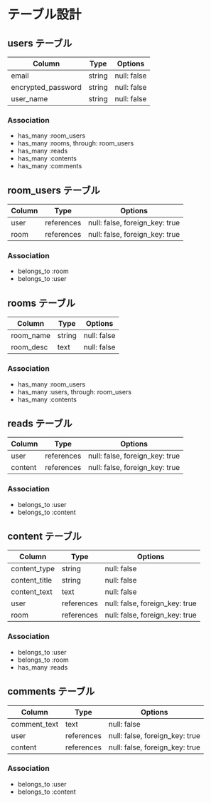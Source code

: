 # テーブル設計

## users テーブル

| Column             | Type   | Options     |
| ------------------ | ------ | ----------- |
| email              | string | null: false |
| encrypted_password | string | null: false |
| user_name          | string | null: false |

### Association

- has_many :room_users
- has_many :rooms, through: room_users
- has_many :reads
- has_many :contents
- has_many :comments


## room_users テーブル

| Column | Type       | Options                        |
| ------ | ---------- | ------------------------------ |
| user   | references | null: false, foreign_key: true |
| room   | references | null: false, foreign_key: true |

### Association

- belongs_to :room
- belongs_to :user


## rooms テーブル

| Column    | Type   | Options     |
| --------- | ------ | ----------- |
| room_name | string | null: false |
| room_desc | text   | null: false |

### Association

- has_many :room_users
- has_many :users, through: room_users
- has_many :contents


## reads テーブル

| Column  | Type       | Options                        |
| ------- | ---------- | ------------------------------ |
| user    | references | null: false, foreign_key: true |
| content | references | null: false, foreign_key: true |

### Association

- belongs_to :user
- belongs_to :content


## content テーブル

| Column        | Type       | Options                        |
| ------------- | ---------- | ------------------------------ |
| content_type  | string     | null: false                    |
| content_title | string     | null: false                    |
| content_text  | text       | null: false                    |
| user          | references | null: false, foreign_key: true |
| room          | references | null: false, foreign_key: true |

### Association

- belongs_to :user
- belongs_to :room
- has_many :reads


## comments テーブル

| Column       | Type       | Options                        |
| ------------ | ---------- | ------------------------------ |
| comment_text | text       | null: false                    |
| user         | references | null: false, foreign_key: true |
| content      | references | null: false, foreign_key: true |

### Association

- belongs_to :user
- belongs_to :content